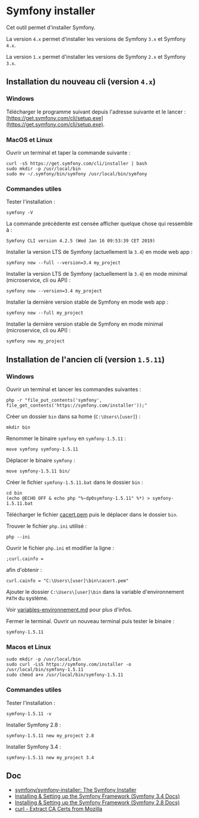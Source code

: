# Symfony installer

Cet outil permet d'installer Symfony.

La version `4.x` permet d'installer les versions de Symfony `3.x` et Symfony `4.x`.

La version `1.x` permet d'installer les versions de Symfony `2.x` et Symfony `3.x`.

## Installation du nouveau cli (version `4.x`)

### Windows

Télécharger le programme suivant depuis l'adresse suivante et le lancer : [https://get.symfony.com/cli/setup.exe](https://get.symfony.com/cli/setup.exe).

### MacOS et Linux

Ouvrir un terminal et taper la commande suivante :

    curl -sS https://get.symfony.com/cli/installer | bash
    sudo mkdir -p /usr/local/bin
    sudo mv ~/.symfony/bin/symfony /usr/local/bin/symfony

### Commandes utiles

Tester l'installation :

    symfony -V

La commande précédente est censée afficher quelque chose qui ressemble à :

    Symfony CLI version 4.2.5 (Wed Jan 16 09:53:39 CET 2019)

Installer la version LTS de Symfony (actuellement la `3.4`) en mode web app :

    symfony new --full --version=3.4 my_project

Installer la version LTS de Symfony (actuellement la `3.4`) en mode minimal (microservice, cli ou API) :

    symfony new --version=3.4 my_project

Installer la dernière version stable de Symfony en mode web app :

    symfony new --full my_project

Installer la dernière version stable de Symfony en mode minimal (microservice, cli ou API) :

    symfony new my_project

## Installation de l'ancien cli (version `1.5.11`)

### Windows

Ouvrir un terminal et lancer les commandes suivantes :

    php -r "file_put_contents('symfony', file_get_contents('https://symfony.com/installer'));"

Créer un dossier `bin` dans sa home (`C:\Users\[user]`) :

    mkdir bin

Renommer le binaire `symfony` en `symfony-1.5.11` :

    move symfony symfony-1.5.11

Déplacer le binaire `symfony` :

    move symfony-1.5.11 bin/

Créer le fichier `symfony-1.5.11.bat` dans le dossier `bin` :

    cd bin
    (echo @ECHO OFF & echo php "%~dp0symfony-1.5.11" %*) > symfony-1.5.11.bat

Télécharger le fichier [cacert.pem](https://curl.haxx.se/ca/cacert.pem) puis le déplacer dans le dossier `bin`.

Trouver le fichier `php.ini` utilisé :

    php --ini

Ouvrir le fichier `php.ini` et modifier la ligne :

    ;curl.cainfo =

afin d'obtenir :

    curl.cainfo = "C:\Users\[user]\bin\cacert.pem"

Ajouter le dossier `C:\Users\[user]\bin` dans la variable d'environnement `PATH` du système.

Voir [variables-environnement.md](variables-environnement.md) pour plus d'infos.

Fermer le terminal. Ouvrir un nouveau terminal puis tester le binaire :

    symfony-1.5.11

### Macos et Linux

    sudo mkdir -p /usr/local/bin
    sudo curl -LsS https://symfony.com/installer -o /usr/local/bin/symfony-1.5.11
    sudo chmod a+x /usr/local/bin/symfony-1.5.11

### Commandes utiles

Tester l'installation :

    symfony-1.5.11 -v

Installer Symfony 2.8 :

    symfony-1.5.11 new my_project 2.8

Installer Symfony 3.4 :

    symfony-1.5.11 new my_project 3.4

## Doc

- [symfony/symfony-installer: The Symfony Installer](https://github.com/symfony/symfony-installer)
- [Installing & Setting up the Symfony Framework (Symfony 3.4 Docs)](http://symfony.com/doc/3.4/setup.html)
- [Installing & Setting up the Symfony Framework (Symfony 2.8 Docs)](https://symfony.com/doc/2.8/setup.html)
- [curl - Extract CA Certs from Mozilla](https://curl.haxx.se/docs/caextract.html)
